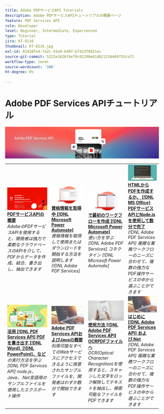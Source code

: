 ```yaml
---
title: Adobe PDFサービスAPI Tutorials
description: Adobe PDFサービスAPIチュートリアルの概要ページ
feature: PDF Services API
role: Developer
level: Beginner, Intermediate, Experienced
type: Tutorial
jira: KT-8116
thumbnail: KT-8116.jpg
exl-id: 81410fe4-7a2c-43a9-b497-b7423f9821ec
source-git-commit: 5222e1626f4e79c02298e81d621216469753ca72
workflow-type: tm+mt
source-wordcount: '306'
ht-degree: 0%

---
```


# Adobe PDF Services APIチュートリアル

![PDFサービスAPIバナー](../assets/pdfserviceshero.jpg)

<table style="table-layout:fixed">
<tr>
 <td>
   <a href="https://experienceleague.adobe.com/docs/adobe-developers-live-events/events/2021/oct2021/pdf-services-api.html">
      <img alt="PDFサービスAPIの概要" src="assets/introduction_1280.png" />
   </a>
    <div>
   <a href="https://experienceleague.adobe.com/docs/adobe-developers-live-events/events/2021/oct2021/pdf-services-api.html"><strong>PDFサービスAPIの概要</strong></a>
    </div>
    <em>AdobeのPDFサービスAPIを使用すると、開発者は強力で柔軟なクラウドベースのAPIを介して、PDFからデータを作成、結合、書き出し、抽出できます</em>
    <br>
  </td>
  <td>
   <a href="getting-credentials-power-automate.md">
      <img alt="Microsoft Power Automateの資格情報の取得" src="assets/createcredentials_1280.png" />
   </a>
    <div>
   <a href="getting-credentials-power-automate.md"><strong>資格情報を取得中 [!DNL Microsoft Power Automate]</strong></a>
    </div>
    <em>資格情報を取得して使用またはダウンロードを開始する方法を説明します [!DNL Adobe PDF Services]</em>
    <br>
  </td>
  <td>
   <a href="create-workflow-power-automate.md">
      <img alt="Microsoft Power Automateで最初のワークフローを作成" src="assets/firstflow_1280.png" />
   </a>
    <div>
   <a href="create-workflow-power-automate.md"><strong>で最初のワークフローを作成 [!DNL Microsoft Power Automate]</strong></a>
    </div>
    <em>使い方を学ぶ [!DNL Adobe PDF Services] コネクタイン [!DNL Microsoft Power Automate]</em>
    <br>
  </td>
  <td>
   <a href="createpdffromhtml.md">
      <img alt="PDFサービスAPIとNode.jsを使用して、HTMLまたはMS Officeから数分でPDFを作成します" src="assets/PDFServices_GettingStartedNode_thumb.jpg" />
   </a>
    <div>
   <a href="createpdffromhtml.md"><strong>HTMLからPDFを作成するか、 [!DNL MS Office] PDFサービスAPIとNode.jsを使用して数分で完了</strong></a>
    </div>
    <em>[!DNL Adobe PDF Services API] 複雑な業務ワークフローのニーズに合わせて、複数の強力なPDF操作サービスの中から選ぶことができます</em>
    <br>
  </td>
</tr>
<tr>
  <td>
   <a href="exportpdf.md">
      <img alt="PDFサービスAPIを使用したWordやPowerPointなどへのPDFの書き出し" src="assets/PDFServices_ExportPDF_thumb.jpg" />
   </a>
    <div>
   <a href="exportpdf.md"><strong>活用 [!DNL PDF Services API] PDFを書き出す [!DNL Word], [!DNL PowerPoint]、など</strong></a>
    </div>
    <em>の実行方法を学ぶ [!DNL PDF Services API] node.js、Java、.Net言語用のサンプルファイルを使用したエクスポート操作</em>
    <br>
  </td>
   <td>
   <a href="gettingstartedjava.md">
      <img alt="Adobe PDF Services APIおよびJavaの概要" src="assets/PDFServices_GettingStartedJAVA_thumb.jpg" />
   </a>
    <div>
   <a href="gettingstartedjava.md"><strong>Adobe PDF Services APIおよびJavaの概要</strong></a>
    </div>
    <em>利用可能なすべてのWebサービスにアクセスできるように用意されたサンプルファイルを、開発者はわずか数分で開始できます</em>
    <br>
  </td>
   <td>
   <a href="ocr.md">
      <img alt="Adobe PDFサービスAPIを使用したOCRPDFファイルの書き出し" src="assets/PDFServices_OCR_Thumb.jpg" />
   </a>
    <div>
   <a href="ocr.md"><strong>使用方法 [!DNL Adobe PDF Services API] OCRPDFファイルへ</strong></a>
    </div>
    <em>OCR(Optical Character Recognition)を使用すると、スキャンした文字をロック解除してテキストを抽出し、検索可能なファイルをPDFできます</em>
    <br>
  </td>
  <td>
   <a href="gettingstartednet.md">
      <img alt="Adobe PDF Services APIおよび.Netの概要" src="assets/PDFServices_GettingStartedNET_thumb.jpg" />
   </a>
    <div>
   <a href="gettingstartednet.md"><strong>はじめに [!DNL Adobe PDF Services API] および.Net</strong></a>
    </div>
    <em>[!DNL Adobe PDF Services API] 複雑な業務ワークフローのニーズに合わせて、複数の強力なPDF操作サービスの中から選ぶことができます</em>
    <br>
  </td>
</tr>
</table>
